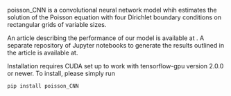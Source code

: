poisson_CNN is a convolutional neural network model whih estimates the solution of the Poisson equation with four Dirichlet boundary conditions on rectangular grids of variable sizes.

An article describing the performance of our model is available at . A separate repository of Jupyter notebooks to generate the results outlined in the article is available at.

Installation requires CUDA set up to work with tensorflow-gpu version 2.0.0 or newer. To install, please simply run
```
pip install poisson_CNN
```

